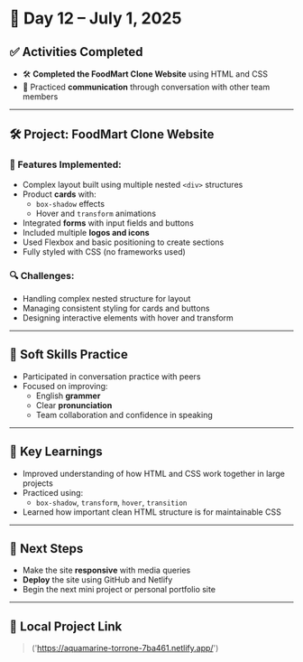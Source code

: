 # 📅 Day 12 – July 1, 2025

## ✅ Activities Completed

- 🛠️ **Completed the FoodMart Clone Website** using HTML and CSS
- 💬 Practiced **communication** through conversation with other team members

---

## 🛠️ Project: FoodMart Clone Website

### 🔧 Features Implemented:

- Complex layout built using multiple nested `<div>` structures
- Product **cards** with:
  - `box-shadow` effects
  - Hover and `transform` animations
- Integrated **forms** with input fields and buttons
- Included multiple **logos and icons**
- Used Flexbox and basic positioning to create sections
- Fully styled with CSS (no frameworks used)

### 🔍 Challenges:
- Handling complex nested structure for layout
- Managing consistent styling for cards and buttons
- Designing interactive elements with hover and transform

---

## 💬 Soft Skills Practice

- Participated in conversation practice with peers
- Focused on improving:
  - English **grammer**
  - Clear **pronunciation**
  - Team collaboration and confidence in speaking

---

## 🧠 Key Learnings

- Improved understanding of how HTML and CSS work together in large projects
- Practiced using:
  - `box-shadow`, `transform`, `hover`, `transition`
- Learned how important clean HTML structure is for maintainable CSS

---

## 📍 Next Steps

- Make the site **responsive** with media queries
- **Deploy** the site using GitHub and Netlify
- Begin the next mini project or personal portfolio site

---

## 🔗 Local Project Link

>('https://aquamarine-torrone-7ba461.netlify.app/')

